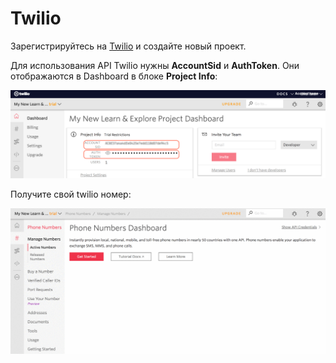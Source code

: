 # Twilio

Зарегистрируйтесь на [Twilio](https://www.twilio.com/) и создайте новый проект.

Для использования API Twilio нужны **AccountSid** и **AuthToken**. Они отображаются в Dashboard в блоке **Project Info**:

![](../img/twilio/twillio_cred.png)

Получите свой twilio номер:

![](../img/twilio/twillio_get_number.gif)
